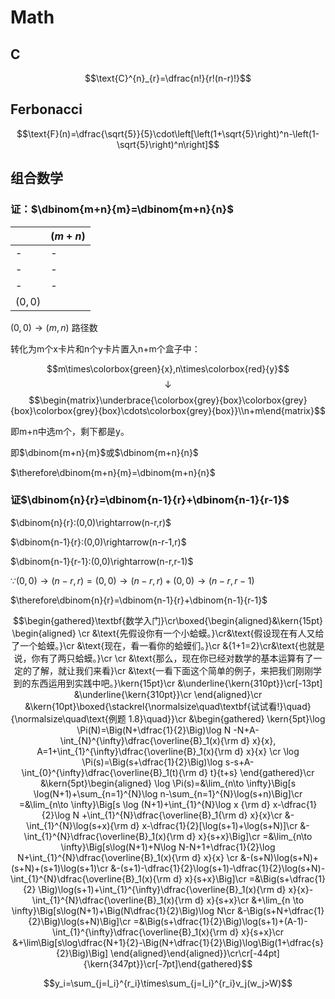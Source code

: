 # Math

## C
$$\text{C}^{n}_{r}=\dfrac{n!}{r!(n-r)!}$$
## Ferbonacci
$$\text{F}(n)=\dfrac{\sqrt{5}}{5}\cdot\left[\left(1+\sqrt{5}\right)^n-\left(1-\sqrt{5}\right)^n\right]$$
## 组合数学

### 证：$\dbinom{m+n}{m}=\dbinom{m+n}{n}$

||$(m+n)$|
|-|-|
|-|-|
|-|-|
|-|-|
|$(0,0)$|||
$(0,0)\rightarrow(m,n)$ 路径数

转化为m个x卡片和n个y卡片置入n+m个盒子中：


$$m\times\colorbox{green}{x},n\times\colorbox{red}{y}$$
$$\downarrow$$
$$\begin{matrix}\underbrace{\colorbox{grey}{box}\colorbox{grey}{box}\colorbox{grey}{box}\cdots\colorbox{grey}{box}}\\n+m\end{matrix}$$

即m+n中选m个，剩下都是y。

即$\dbinom{m+n}{m}$或$\dbinom{m+n}{n}$

$\therefore\dbinom{m+n}{m}=\dbinom{m+n}{n}$

### 证$\dbinom{n}{r}=\dbinom{n-1}{r}+\dbinom{n-1}{r-1}$

$\dbinom{n}{r}:(0,0)\rightarrow(n-r,r)$

$\dbinom{n-1}{r}:(0,0)\rightarrow(n-r-1,r)$

$\dbinom{n-1}{r-1}:(0,0)\rightarrow(n-r,r-1)$

$\because(0,0)\rightarrow(n-r,r)=(0,0)\rightarrow(n-r,r)+(0,0)\rightarrow(n-r,r-1)$

$\therefore\dbinom{n}{r}=\dbinom{n-1}{r}+\dbinom{n-1}{r-1}$

$$\begin{gathered}\textbf{数学入门}\cr\boxed{\begin{aligned}&\kern{15pt} \begin{aligned} \cr &\text{先假设你有一个小蛤蟆。}\cr&\text{假设现在有人又给了一个蛤蟆。}\cr &\text{现在，看一看你的蛤蟆们。}\cr &{1+1=2}\cr&\text{也就是说，你有了两只蛤蟆。}\cr \cr &\text{那么，现在你已经对数学的基本运算有了一定的了解，就让我们来看}\cr &\text{一看下面这个简单的例子，来把我们刚刚学到的东西运用到实践中吧。}\kern{15pt}\cr &\underline{\kern{310pt}}\cr[-13pt] &\underline{\kern{310pt}}\cr \end{aligned}\cr &\kern{10pt}\boxed{\stackrel{\normalsize\quad\textbf{试试看!}\quad}{\normalsize\quad\text{例题 1.8}\quad}}\cr &\begin{gathered} \kern{5pt}\log \Pi(N)=\Big(N+\dfrac{1}{2}\Big)\log N -N+A-\int_{N}^{\infty}\dfrac{\overline{B}_1(x){\rm d} x}{x}, A=1+\int_{1}^{\infty}\dfrac{\overline{B}_1(x){\rm d} x}{x} \cr \log \Pi(s)=\Big(s+\dfrac{1}{2}\Big)\log s-s+A-\int_{0}^{\infty}\dfrac{\overline{B}_1(t){\rm d} t}{t+s} \end{gathered}\cr &\kern{5pt}\begin{aligned} \log \Pi(s)=&\lim_{n\to \infty}\Big[s \log(N+1)+\sum_{n=1}^{N}\log n-\sum_{n=1}^{N}\log(s+n)\Big]\cr =&\lim_{n\to \infty}\Big[s \log (N+1)+\int_{1}^{N}\log x {\rm d} x-\dfrac{1}{2}\log N +\int_{1}^{N}\dfrac{\overline{B}_1{\rm d} x}{x}\cr &-\int_{1}^{N}\log(s+x){\rm d} x-\dfrac{1}{2}[\log(s+1)+\log(s+N)]\cr &-\int_{1}^{N}\dfrac{\overline{B}_1(x){\rm d} x}{s+x}\Big]\cr =&\lim_{n\to \infty}\Big[s\log(N+1)+N\log N-N+1+\dfrac{1}{2}\log N+\int_{1}^{N}\dfrac{\overline{B}_1(x){\rm d} x}{x} \cr &-(s+N)\log(s+N)+(s+N)+(s+1)\log(s+1)\cr &-(s+1)-\dfrac{1}{2}\log(s+1)-\dfrac{1}{2}\log(s+N)-\int_{1}^{N}\dfrac{\overline{B}_1(x){\rm d} x}{s+x}\Big]\cr =&\Big(s+\dfrac{1}{2} \Big)\log(s+1)+\int_{1}^{\infty}\dfrac{\overline{B}_1(x){\rm d} x}{x}-\int_{1}^{N}\dfrac{\overline{B}_1(x){\rm d} x}{s+x}\cr &+\lim_{n \to \infty}\Big[s\log(N+1)+\Big(N\dfrac{1}{2}\Big)\log N\cr &-\Big(s+N+\dfrac{1}{2}\Big)\log(s+N)\Big]\cr =&\Big(s+\dfrac{1}{2}\Big)\log(s+1)+(A-1)-\int_{1}^{\infty}\dfrac{\overline{B}_1(x){\rm d} x}{s+x}\cr &+\lim\Big[s\log\dfrac{N+1}{2}-\Big(N+\dfrac{1}{2}\Big)\log\Big(1+\dfrac{s}{2}\Big)\Big] \end{aligned}\end{aligned}}\cr\cr[-44pt]{\kern{347pt}}\cr[-7pt]\end{gathered}$$

$$y_i=\sum_{j=l_i}^{r_i}\times\sum_{j=l_i}^{r_i}v_j(w_j>W)$$

